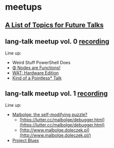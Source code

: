 # meetups

## [A List of Topics for Future Talks](./proposals.md)

## lang-talk meetup vol. 0 [recording](https://youtu.be/D2EPM60-MPE)

Line up:

- Weird Stuff PowerShell Does
- [Φ Nodes are Functions!](./resources/0/phi.pdf)
- [WAT: Hardware Edition](./resources/0/wat.pdf)
- [Kind of a Pointless* Talk](./resources/0/kind-of-pointless.pdf)


## lang-talk meetup vol. 1 [recording](https://youtu.be/eYROniHhM4g)

Line up:

- [Malbolge: the self-modifying puzzle?](./resources/1/malbolge.pdf)
  - [https://lutter.cc/malbolge/debugger.html](https://lutter.cc/malbolge/debugger.html)
  - [http://www.malbolge.doleczek.pl](http://www.malbolge.doleczek.pl/)
- [Project Bluex](./resources/1/project-bluex.pdf)
